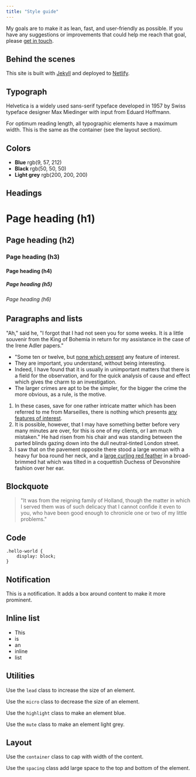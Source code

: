 ```yaml
---
title: "Style guide"
---
```


My goals are to make it as lean, fast, and user-friendly as possible. If you have any suggestions or improvements that could help me reach that goal, please [get in touch](/contact/).

## Behind the scenes

This site is built with [Jekyll](https://jekyllrb.com/) and deployed to [Netlify](https://www.netlify.com/).

## Typograph

Helvetica is a widely used sans-serif typeface developed in 1957 by Swiss typeface designer Max Miedinger with input from Eduard Hoffmann.

For optimum reading length, all typographic elements have a maximum width. This is the same as the container (see the layout section).

## Colors

<ul>
    <li class="highlight"><strong>Blue</strong> rgb(9, 57, 212)</li>
    <li><strong>Black</strong> rgb(50, 50, 50)</li>
    <li class="mute"><strong>Light grey</strong> rgb(200, 200, 200)</li>
</ul>

## Headings

# Page heading (h1)

## Page heading (h2)

### Page heading (h3)

#### Page heading (h4)

##### Page heading (h5)

###### Page heading (h6)

## Paragraphs and lists

"Ah," said he, "I forgot that I had not seen you for some weeks. It is a little souvenir from the King of Bohemia in return for my assistance in the case of the Irene Adler papers."

* "Some ten or twelve, but [none which present](#) any feature of interest.
* They are important, you understand, without being interesting.
* Indeed, I have found that it is usually in unimportant matters that there is a field for the observation, and for the quick analysis of cause and effect which gives the charm to an investigation.
* The larger crimes are apt to be the simpler, for the bigger the crime the more obvious, as a rule, is the motive.

1. In these cases, save for one rather intricate matter which has been referred to me from Marseilles, there is nothing which presents [any features of interest]().
2. It is possible, however, that I may have something better before very many minutes are over, for this is one of my clients, or I am much mistaken."
He had risen from his chair and was standing between the parted blinds gazing down into the dull neutral-tinted London street.
3. I saw that on the pavement opposite there stood a large woman with a heavy fur boa round her neck, and a [large curling red feather]() in a broad-brimmed hat which was tilted in a coquettish Duchess of Devonshire fashion over her ear.

## Blockquote

> "It was from the reigning family of Holland, though the matter in which I served them was of such delicacy that I cannot confide it even to you, who have been good enough to chronicle one or two of my little problems."

## Code

```
.hello-world {
    display: block;
}
```

## Notification

<div class="notification">
    <p>This is a notification. It adds a box around content to make it more prominent.</p>
</div>

## Inline list

<ul class="inline-list">
    <li>This</li>
    <li>is</li>
    <li>an</li>
    <li>inline</li>
    <li>list</li>
</ul>

## Utilities

<p class="lead">Use the <code>lead</code> class to increase the size of an element.</p>

<p class="micro">Use the <code>micro</code> class to decrease the size of an element.</p>

<p class="highlight">Use the <code>highlight</code> class to make an element blue.</p>

<p class="mute">Use the <code>mute</code> class to make an element light grey.</p>

## Layout

<p>Use the <code>container</code> class to cap with width of the content.</p>

<p>Use the <code>spacing</code> class add large space to the top and bottom of the element.</p>